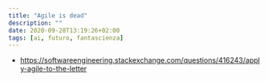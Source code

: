 ```yaml
---
title: "Agile is dead"
description: ""
date: 2020-09-28T13:19:26+02:00
tags: [ai, futuro, fantascienza]
---
```


- <https://softwareengineering.stackexchange.com/questions/416243/apply-agile-to-the-letter>
